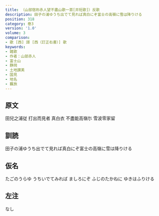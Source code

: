 ```yaml
---
title: （山部宿祢赤人望不盡山歌一首[并短歌]）反歌
description: 田子の浦ゆうち出でて見れば真白にぞ富士の高嶺に雪は降りける
position: 318
category: 巻3
version: '1.0'
volume: 3
comparison:
- 歌 [西] 謌 [西（訂正右書）] 歌
keywords:
- 雑歌
- 作者：山部赤人
- 富士山
- 静岡
- 土地讃美
- 国見
- 地名
- 羈旅
---
```


## 原文

田兒之浦従 打出而見者 真白衣 不盡能高嶺尓 雪波零家留

## 訓読

田子の浦ゆうち出でて見れば真白にぞ富士の高嶺に雪は降りける

## 仮名

たごのうらゆ うちいでてみれば ましろにぞ ふじのたかねに ゆきはふりける

## 左注

なし
